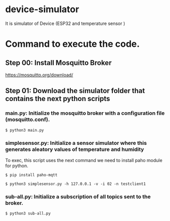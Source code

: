 # device-simulator
It is simulator of Device (ESP32 and temperature sensor )

# Command to execute the code.

## Step 00: Install Mosquitto Broker

https://mosquitto.org/download/

## Step 01: Download the simulator folder that contains the next python scripts
### main.py: Initialize the mosquitto broker with a configuration file (mosquitto.conf).

`$ python3 main.py`

### simplesensor.py: Initialize a sensor simulator where this generates aleatory values of temperature and humidity

To exec, this script uses the next command we need to install paho module for python.

`$ pip install paho-mqtt`

`$ python3 simplesensor.py -h 127.0.0.1 -v -i 02 -n testclient1`

### sub-all.py: Initialize a subscription of all topics sent to the broker.

`$ python3 sub-all.py`

